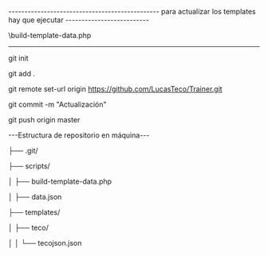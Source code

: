 ----------------------------------------------- para actualizar los templates hay que ejecutar --------------------------

\build-template-data.php

---------------------------------------------------------------------------------------------------------------------------

git init

git add .

git remote set-url origin https://github.com/LucasTeco/Trainer.git

git commit -m "Actualización"

git push origin master


---Estructura de repositorio en máquina---

├── .git/


├── scripts/

│   ├── build-template-data.php

│   ├── data.json

├── templates/

│   ├── teco/

│   │   └── tecojson.json
